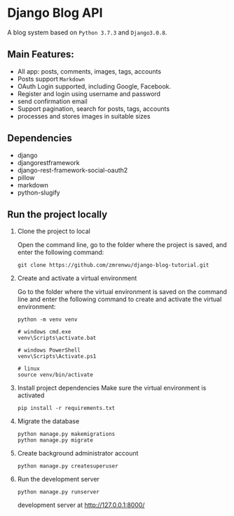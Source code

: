 # Django Blog API

A blog system based on `Python 3.7.3` and `Django3.0.8`.

## Main Features:
- All app:  posts, comments, images, tags, accounts
- Posts support `Markdown`
- OAuth Login supported, including Google, Facebook.
- Register and login using username and password
- send confirmation email
- Support pagination, search for posts, tags, accounts
- processes and stores images in suitable sizes

## Dependencies

* django
* djangorestframework
* django-rest-framework-social-oauth2
* pillow
* markdown
* python-slugify

## Run the project locally
1. Clone the project to local

   Open the command line, go to the folder where the project is saved, and enter the following command:

   ```
   git clone https://github.com/zmrenwu/django-blog-tutorial.git
   ```
2. Create and activate a virtual environment

   Go to the folder where the virtual environment is saved on the command line and enter the following command to create and activate the virtual environment:

   ```
   python -m venv venv

   # windows cmd.exe
   venv\Scripts\activate.bat
  
   # windows PowerShell
   venv\Scripts\Activate.ps1

   # linux
   source venv/bin/activate
   ```
3. Install project dependencies
   Make sure the virtual environment is activated
   
   ```
   pip install -r requirements.txt
   ```
4. Migrate the database

   ```
   python manage.py makemigrations
   python manage.py migrate
   ```

5. Create background administrator account

   ```
   python manage.py createsuperuser
   ```
   
6. Run the development server

   ```
   python manage.py runserver
   ```

   development server at http://127.0.0.1:8000/
